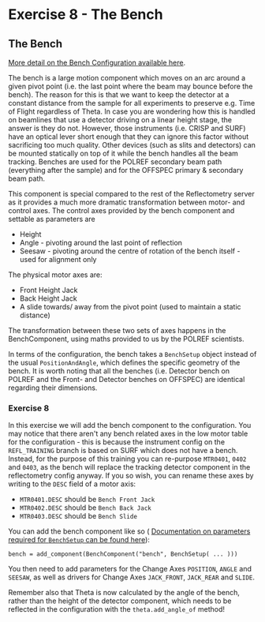 # Exercise 8 - The Bench

## The Bench

[More detail on the Bench Configuration available here](../reflectometry-bench-configuration).

The bench is a large motion component which moves on an arc around a given pivot point (i.e. the last point where the beam may bounce before the bench). The reason for this is that we want to keep the detector at a constant distance from the sample for all experiments to preserve e.g. Time of Flight regardless of Theta. In case you are wondering how this is handled on beamlines that use a detector driving on a linear height stage, the answer is they do not. However, those instruments (i.e. CRISP and SURF) have an optical lever short enough that they can ignore this factor without sacrificing too much quality. Other devices (such as slits and detectors) can be mounted statically on top of it while the bench handles all the beam tracking. Benches are used for the POLREF secondary beam path (everything after the sample) and for the OFFSPEC primary & secondary beam path.

This component is special compared to the rest of the Reflectometry server as it provides a much more dramatic transformation between motor- and control axes. The control axes provided by the bench component and settable as parameters are
- Height 
- Angle - pivoting around the last point of reflection
- Seesaw - pivoting around the centre of rotation of the bench itself - used for alignment only

The physical motor axes are:
- Front Height Jack
- Back Height Jack
- A slide towards/ away from the pivot point (used to maintain a static distance)

The transformation between these two sets of axes happens in the BenchComponent, using maths provided to us by the POLREF scientists.

In terms of the configuration, the bench takes a `BenchSetup` object instead of the usual `PositionAndAngle`, which defines the specific geometry of the bench. It is worth noting that all the benches (i.e. Detector bench on POLREF and the Front- and Detector benches on OFFSPEC) are identical regarding their dimensions.

### Exercise 8

In this exercise we will add the bench component to the configuration. You may notice that there aren't any bench related axes in the low motor table for the configuration - this is because the instrument config on the `REFL_TRAINING` branch is based on SURF which does not have a bench. Instead, for the purpose of this training you can re-purpose `MTR0401`, `0402` and `0403`, as the bench will replace the tracking detector component in the reflectometry config anyway. If you so wish, you can rename these axes by writing to the `DESC` field of a motor axis:
- `MTR0401.DESC` should be `Bench Front Jack`
- `MTR0402.DESC` should be `Bench Back Jack`
- `MTR0403.DESC` should be `Bench Slide`

You can add the bench component like so (
[Documentation on parameters required for `BenchSetup` can be found here](../Reflectometry-Configuration)):

`bench = add_component(BenchComponent("bench", BenchSetup( ... )))`

You then need to add parameters for the Change Axes `POSITION`, `ANGLE` and `SEESAW`, as well as drivers for Change Axes `JACK_FRONT`, `JACK_REAR` and `SLIDE`. 

Remember also that Theta is now calculated by the angle of the bench, rather than the height of the detector component, which needs to be reflected in the configuration with the `theta.add_angle_of` method!
